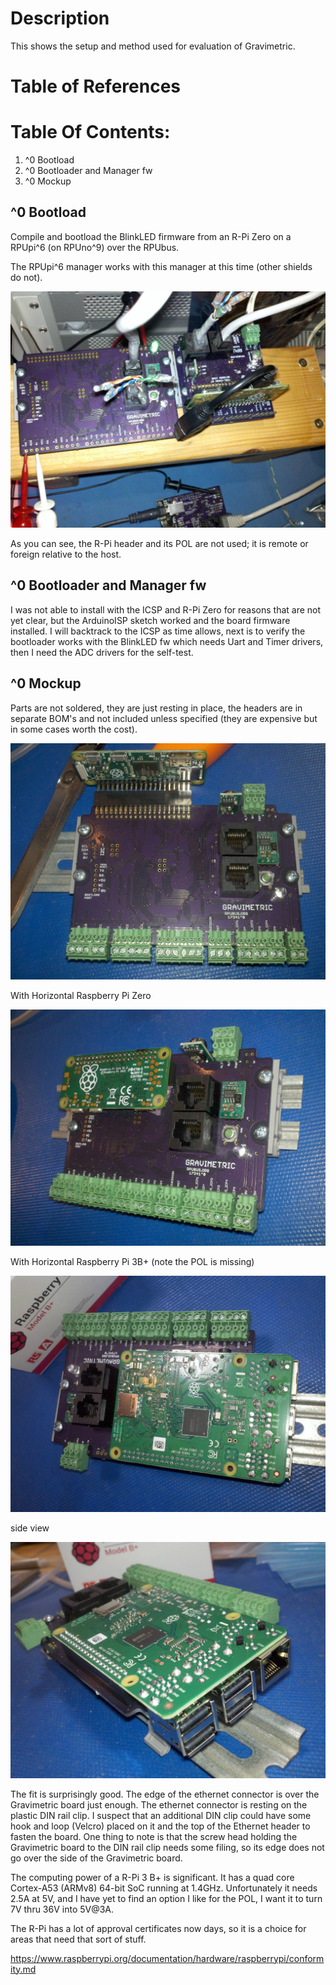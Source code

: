 # Description

This shows the setup and method used for evaluation of Gravimetric.

# Table of References


# Table Of Contents:

1. ^0 Bootload
1. ^0 Bootloader and Manager fw
1. ^0 Mockup


## ^0 Bootload

Compile and bootload the BlinkLED firmware from an R-Pi Zero on a RPUpi^6 (on RPUno^9) over the RPUbus. 

The RPUpi^6 manager works with this manager at this time (other shields do not).

![Bootload](./17341^0_Bootload.jpg "Bootload")

As you can see, the R-Pi header and its POL are not used; it is remote or foreign relative to the host.


## ^0 Bootloader and Manager fw

I was not able to install with the ICSP and R-Pi Zero for reasons that are not yet clear, but the ArduinoISP sketch worked and the board firmware installed. I will backtrack to the ICSP as time allows, next is to verify the bootloader works with the BlinkLED fw which needs Uart and Timer drivers, then I need the ADC drivers for the self-test. 


## ^0 Mockup

Parts are not soldered, they are just resting in place, the headers are in separate BOM's and not included unless specified (they are expensive but in some cases worth the cost).

![MockupWithVertRPiZero](./17341^0_MockupWithVertRPiZero.jpg "Mockup With Vert R-Pi Zero")

With Horizontal Raspberry Pi Zero

![MockupWithHorzRPiZero](./17341^0_MockupWithHorzRPiZero.jpg "Mockup With Horz R-Pi Zero")

With Horizontal Raspberry Pi 3B+ (note the POL is missing)

![MockupWithRPi3B+](./17341^0_MockupWithRPi3B+_over.jpg "Mockup With R-Pi 3B+")

side view

![MockupWithRPi3B+_side](./17341^0_MockupWithRPi3B+_side.jpg "Mockup With R-Pi 3B+ Side")

The fit is surprisingly good. The edge of the ethernet connector is over the Gravimetric board just enough. The ethernet connector is resting on the plastic DIN rail clip. I suspect that an additional DIN clip could have some hook and loop (Velcro) placed on it and the top of the Ethernet header to fasten the board. One thing to note is that the screw head holding the Gravimetric board to the DIN rail clip needs some filing, so its edge does not go over the side of the Gravimetric board.

The computing power of a R-Pi 3 B+ is significant. It has a quad core Cortex-A53 (ARMv8) 64-bit SoC running at 1.4GHz. Unfortunately it needs 2.5A at 5V, and I have yet to find an option I like for the POL, I want it to turn 7V thru 36V into 5V@3A.

The R-Pi has a lot of approval certificates now days, so it is a choice for areas that need that sort of stuff.

https://www.raspberrypi.org/documentation/hardware/raspberrypi/conformity.md